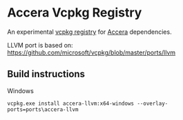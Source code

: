 # Accera Vcpkg Registry

An experimental [vcpkg registry](https://vcpkg.io/en/docs/maintainers/registries.html) for [Accera](https://github.com/microsoft/Accera) dependencies.

LLVM port is based on: https://github.com/microsoft/vcpkg/blob/master/ports/llvm

## Build instructions

Windows

```shell
vcpkg.exe install accera-llvm:x64-windows --overlay-ports=ports\accera-llvm
```